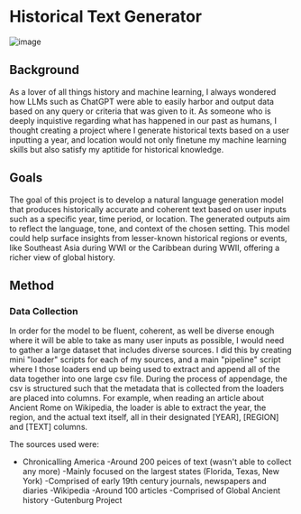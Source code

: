 # Historical Text Generator
![image](https://github.com/user-attachments/assets/65fd838f-83df-4f7c-b2c7-25c082378a72)

## Background

As a lover of all things history and machine learning, I always wondered how LLMs such as ChatGPT were able to easily harbor and output data based on any query or criteria that was given to it. As someone who is
deeply inquistive regarding what has happened in our past as humans, I thought creating a project where I generate historical texts based on a user inputting a year, and location would not only finetune my 
machine learning skills but also satisfy my aptitide for historical knowledge.

## Goals

The goal of this project is to develop a natural language generation model that produces historically accurate and coherent text based on user inputs such as a specific year, time period, or location. The generated outputs aim to reflect the language, tone, and context of the chosen setting. This model could help surface insights from lesser-known historical regions or events, like Southeast Asia during WWI or the Caribbean during WWII, offering a richer view of global history.

## Method

### Data Collection

In order for the model to be fluent, coherent, as well be diverse enough where it will be able to take as many user inputs as possible, I would need to gather a large dataset that includes diverse sources. 
I did this by creating mini "loader" scripts for each of my sources, and a main "pipeline" script where I those loaders end up being used to extract and append all of the data together into one large csv file. 
During the process of appendage, the csv is structured such that the metadata that is collected from the loaders are placed into columns. For example, when reading an article about Ancient Rome on Wikipedia, the loader is able to extract the year, the region, and the actual text itself, all in their designated [YEAR], [REGION] and [TEXT] columns. 

The sources used were: 
 - Chronicalling America
       -Around 200 peices of text (wasn't able to collect any more)
       -Mainly focused on the largest states (Florida, Texas, New York)
       -Comprised of early 19th century journals, newspapers and diaries
 -Wikipedia
       -Around 100 articles
       -Comprised of Global Ancient history
 -Gutenburg Project
       
